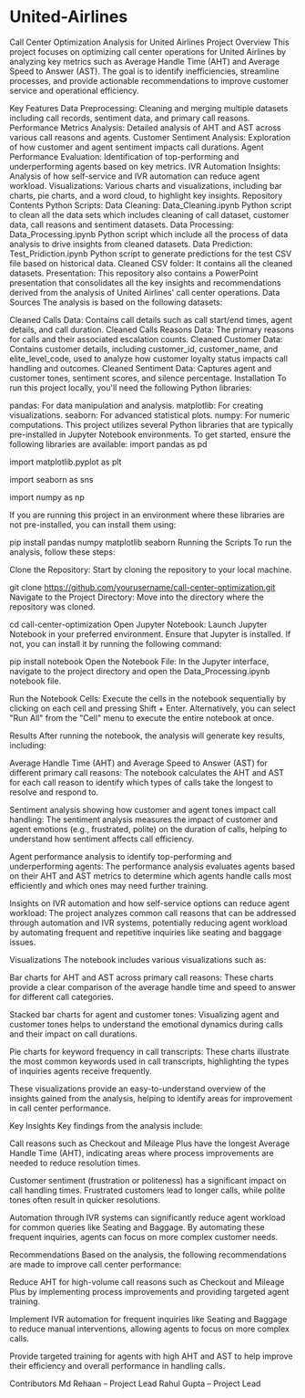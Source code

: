 # United-Airlines
Call Center Optimization Analysis for United Airlines
Project Overview
This project focuses on optimizing call center operations for United Airlines by analyzing key metrics such as Average Handle Time (AHT) and Average Speed to Answer (AST). The goal is to identify inefficiencies, streamline processes, and provide actionable recommendations to improve customer service and operational efficiency.

Key Features
Data Preprocessing: Cleaning and merging multiple datasets including call records, sentiment data, and primary call reasons.
Performance Metrics Analysis: Detailed analysis of AHT and AST across various call reasons and agents.
Customer Sentiment Analysis: Exploration of how customer and agent sentiment impacts call durations.
Agent Performance Evaluation: Identification of top-performing and underperforming agents based on key metrics.
IVR Automation Insights: Analysis of how self-service and IVR automation can reduce agent workload.
Visualizations: Various charts and visualizations, including bar charts, pie charts, and a word cloud, to highlight key insights.
Repository Contents
Python Scripts:
Data Cleaning: Data_Cleaning.ipynb Python script to clean all the data sets which includes cleaning of call dataset, customer data, call reasons and sentiment datasets.
Data Processing: Data_Processing.ipynb Python script which include all the process of data analysis to drive insights from cleaned datasets.
Data Prediction: Test_Pridiction.ipynb Python script to generate predictions for the test CSV file based on historical data.
Cleaned CSV folder: It contains all the cleaned datasets.
Presentation: This repository also contains a PowerPoint presentation that consolidates all the key insights and recommendations derived from the analysis of United Airlines' call center operations.
Data Sources
The analysis is based on the following datasets:

Cleaned Calls Data: Contains call details such as call start/end times, agent details, and call duration.
Cleaned Calls Reasons Data: The primary reasons for calls and their associated escalation counts.
Cleaned Customer Data: Contains customer details, including customer_id, customer_name, and elite_level_code, used to analyze how customer loyalty status impacts call handling and outcomes.
Cleaned Sentiment Data: Captures agent and customer tones, sentiment scores, and silence percentage.
Installation
To run this project locally, you'll need the following Python libraries:

pandas: For data manipulation and analysis.
matplotlib: For creating visualizations.
seaborn: For advanced statistical plots.
numpy: For numeric computations. This project utilizes several Python libraries that are typically pre-installed in Jupyter Notebook environments. To get started, ensure the following libraries are available:
import pandas as pd

import matplotlib.pyplot as plt

import seaborn as sns

import numpy as np

If you are running this project in an environment where these libraries are not pre-installed, you can install them using:

pip install pandas numpy matplotlib seaborn 
Running the Scripts
To run the analysis, follow these steps:

Clone the Repository: Start by cloning the repository to your local machine.

git clone https://github.com/yourusername/call-center-optimization.git
Navigate to the Project Directory: Move into the directory where the repository was cloned.

cd call-center-optimization
Open Jupyter Notebook: Launch Jupyter Notebook in your preferred environment. Ensure that Jupyter is installed. If not, you can install it by running the following command:

pip install notebook
Open the Notebook File: In the Jupyter interface, navigate to the project directory and open the Data_Processing.ipynb notebook file.

Run the Notebook Cells: Execute the cells in the notebook sequentially by clicking on each cell and pressing Shift + Enter. Alternatively, you can select "Run All" from the "Cell" menu to execute the entire notebook at once.

Results
After running the notebook, the analysis will generate key results, including:

Average Handle Time (AHT) and Average Speed to Answer (AST) for different primary call reasons: The notebook calculates the AHT and AST for each call reason to identify which types of calls take the longest to resolve and respond to.

Sentiment analysis showing how customer and agent tones impact call handling: The sentiment analysis measures the impact of customer and agent emotions (e.g., frustrated, polite) on the duration of calls, helping to understand how sentiment affects call efficiency.

Agent performance analysis to identify top-performing and underperforming agents: The performance analysis evaluates agents based on their AHT and AST metrics to determine which agents handle calls most efficiently and which ones may need further training.

Insights on IVR automation and how self-service options can reduce agent workload: The project analyzes common call reasons that can be addressed through automation and IVR systems, potentially reducing agent workload by automating frequent and repetitive inquiries like seating and baggage issues.

Visualizations
The notebook includes various visualizations such as:

Bar charts for AHT and AST across primary call reasons: These charts provide a clear comparison of the average handle time and speed to answer for different call categories.

Stacked bar charts for agent and customer tones: Visualizing agent and customer tones helps to understand the emotional dynamics during calls and their impact on call durations.

Pie charts for keyword frequency in call transcripts: These charts illustrate the most common keywords used in call transcripts, highlighting the types of inquiries agents receive frequently.

These visualizations provide an easy-to-understand overview of the insights gained from the analysis, helping to identify areas for improvement in call center performance.

Key Insights
Key findings from the analysis include:

Call reasons such as Checkout and Mileage Plus have the longest Average Handle Time (AHT), indicating areas where process improvements are needed to reduce resolution times.

Customer sentiment (frustration or politeness) has a significant impact on call handling times. Frustrated customers lead to longer calls, while polite tones often result in quicker resolutions.

Automation through IVR systems can significantly reduce agent workload for common queries like Seating and Baggage. By automating these frequent inquiries, agents can focus on more complex customer needs.

Recommendations
Based on the analysis, the following recommendations are made to improve call center performance:

Reduce AHT for high-volume call reasons such as Checkout and Mileage Plus by implementing process improvements and providing targeted agent training.

Implement IVR automation for frequent inquiries like Seating and Baggage to reduce manual interventions, allowing agents to focus on more complex calls.

Provide targeted training for agents with high AHT and AST to help improve their efficiency and overall performance in handling calls.

Contributors
Md Rehaan – Project Lead
Rahul Gupta – Project Lead
